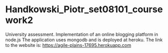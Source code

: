 # Handkowski_Piotr_set08101_coursework2
University assessment. Implementation of an online blogging platform in node.js
The application uses mongodb and is deployed at heroku. The link to the website is:
https://agile-plains-17695.herokuapp.com 

